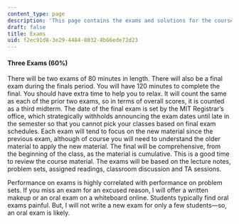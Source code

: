 ```yaml
---
content_type: page
description: 'This page contains the exams and solutions for the course. '
draft: false
title: Exams
uid: f2ec91d8-3e29-4484-8032-8b66ede72d23
---
```

#### Three Exams (60%)

There will be two exams of 80 minutes in length. There will also be a final exam during the finals period. You will have 120 minutes to complete the final. You should have extra time to help you to relax. It will count the same as each of the prior two exams, so in terms of overall scores, it is counted as a third midterm. The date of the final exam is set by the MIT Registrar’s office, which strategically withholds announcing the exam dates until late in the semester so that you cannot pick your classes based on final exam schedules. Each exam will tend to focus on the new material since the previous exam, although of course you will need to understand the older material to apply the new material. The final will be comprehensive, from the beginning of the class, as the material is cumulative. This is a good time to review the course material. The exams will be based on the lecture notes, problem sets, assigned readings, classroom discussion and TA sessions.

  
Performance on exams is highly correlated with performance on problem sets. If you miss an exam for an excused reason, I will offer a written makeup or an oral exam on a whiteboard online. Students typically find oral exams painful. But, I will not write a new exam for only a few students—so, an oral exam is likely.